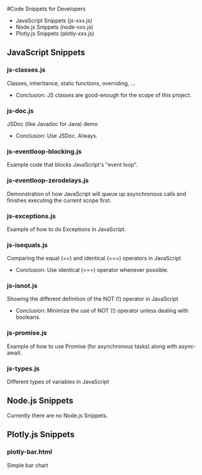 #Code Snippets for Developers

* JavaScript Snippets (js-xxx.js)
* Node.js Snippets (node-xxx.js)
* Plotly.js Snippets (plotly-xxx.js)

## JavaScript Snippets

### js-classes.js
Classes, inheritance, static functions, overriding, ...

* Conclusion: JS classes are good-enough for the scope of this project.

### js-doc.js
JSDoc (like Javadoc for Java) demo

* Conclusion: Use JSDoc. Always.

### js-eventloop-blocking.js
Example code that blocks JavaScript's "event loop".

### js-eventloop-zerodelays.js
Demonstration of how JavaScript will queue up asynchronous calls and finishes executing the current scope first.

### js-exceptions.js
Example of how to do Exceptions in JavaScript.

### js-isequals.js
Comparing the equal (==) and identical (===) operators in JavaScript

* Conclusion: Use identical (===) operator whenever possible.

### js-isnot.js
Showing the different definition of the NOT (!) operator in JavaScript

* Conclusion: Minimize the use of NOT (!) operator unless dealing with booleans.

### js-promise.js
Example of how to use Promise (for asynchronous tasks) along with async-await.

### js-types.js
Different types of variables in JavaScript

## Node.js Snippets

Currently there are no Node.js Snippets.


## Plotly.js Snippets

### plotly-bar.html
Simple bar chart